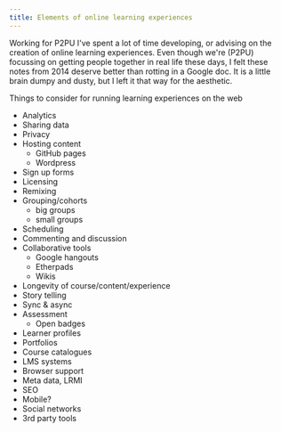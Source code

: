 ```yaml
---
title: Elements of online learning experiences
---
```

Working for P2PU I've spent a lot of time developing, or advising on the creation of online learning experiences. Even though we're (P2PU) focussing on getting people together in real life these days, I felt these notes from 2014 deserve better than rotting in a Google doc. It is a little brain dumpy and dusty, but I left it that way for the aesthetic.

Things to consider for running learning experiences on the web

- Analytics
- Sharing data
- Privacy
- Hosting content
   - GitHub pages
   - Wordpress
- Sign up forms
- Licensing
- Remixing
- Grouping/cohorts
   - big groups
   - small groups
- Scheduling
- Commenting and discussion
- Collaborative tools
   - Google hangouts
   - Etherpads
   - Wikis
- Longevity of course/content/experience
- Story telling
- Sync & async
- Assessment
   - Open badges
- Learner profiles
- Portfolios
- Course catalogues
- LMS systems
- Browser support
- Meta data, LRMI
- SEO
- Mobile?
- Social networks
- 3rd party tools
